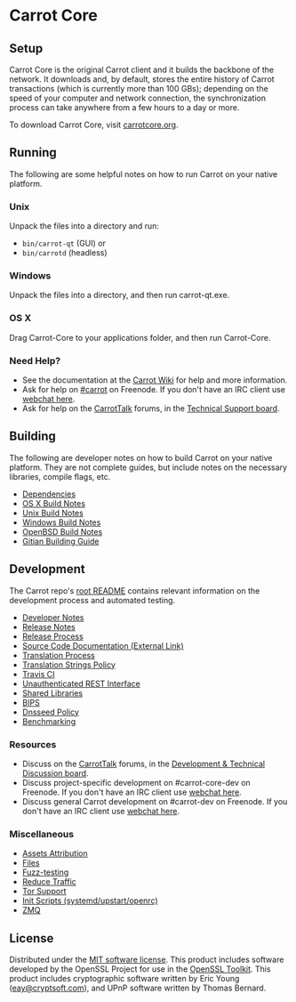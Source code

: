 Carrot Core
=============

Setup
---------------------
Carrot Core is the original Carrot client and it builds the backbone of the network. It downloads and, by default, stores the entire history of Carrot transactions (which is currently more than 100 GBs); depending on the speed of your computer and network connection, the synchronization process can take anywhere from a few hours to a day or more.

To download Carrot Core, visit [carrotcore.org](https://carrot.org/en/releases/).

Running
---------------------
The following are some helpful notes on how to run Carrot on your native platform.

### Unix

Unpack the files into a directory and run:

- `bin/carrot-qt` (GUI) or
- `bin/carrotd` (headless)

### Windows

Unpack the files into a directory, and then run carrot-qt.exe.

### OS X

Drag Carrot-Core to your applications folder, and then run Carrot-Core.

### Need Help?

* See the documentation at the [Carrot Wiki](https://en.carrot.it/wiki/Main_Page)
for help and more information.
* Ask for help on [#carrot](http://webchat.freenode.net?channels=carrot) on Freenode. If you don't have an IRC client use [webchat here](http://webchat.freenode.net?channels=carrot).
* Ask for help on the [CarrotTalk](https://carrottalk.org/) forums, in the [Technical Support board](https://carrottalk.org/index.php?board=4.0).

Building
---------------------
The following are developer notes on how to build Carrot on your native platform. They are not complete guides, but include notes on the necessary libraries, compile flags, etc.

- [Dependencies](dependencies.md)
- [OS X Build Notes](build-osx.md)
- [Unix Build Notes](build-unix.md)
- [Windows Build Notes](build-windows.md)
- [OpenBSD Build Notes](build-openbsd.md)
- [Gitian Building Guide](gitian-building.md)

Development
---------------------
The Carrot repo's [root README](/README.md) contains relevant information on the development process and automated testing.

- [Developer Notes](developer-notes.md)
- [Release Notes](release-notes.md)
- [Release Process](release-process.md)
- [Source Code Documentation (External Link)](https://dev.visucore.com/carrot/doxygen/)
- [Translation Process](translation_process.md)
- [Translation Strings Policy](translation_strings_policy.md)
- [Travis CI](travis-ci.md)
- [Unauthenticated REST Interface](REST-interface.md)
- [Shared Libraries](shared-libraries.md)
- [BIPS](bips.md)
- [Dnsseed Policy](dnsseed-policy.md)
- [Benchmarking](benchmarking.md)

### Resources
* Discuss on the [CarrotTalk](https://carrottalk.org/) forums, in the [Development & Technical Discussion board](https://carrottalk.org/index.php?board=6.0).
* Discuss project-specific development on #carrot-core-dev on Freenode. If you don't have an IRC client use [webchat here](http://webchat.freenode.net/?channels=carrot-core-dev).
* Discuss general Carrot development on #carrot-dev on Freenode. If you don't have an IRC client use [webchat here](http://webchat.freenode.net/?channels=carrot-dev).

### Miscellaneous
- [Assets Attribution](assets-attribution.md)
- [Files](files.md)
- [Fuzz-testing](fuzzing.md)
- [Reduce Traffic](reduce-traffic.md)
- [Tor Support](tor.md)
- [Init Scripts (systemd/upstart/openrc)](init.md)
- [ZMQ](zmq.md)

License
---------------------
Distributed under the [MIT software license](/COPYING).
This product includes software developed by the OpenSSL Project for use in the [OpenSSL Toolkit](https://www.openssl.org/). This product includes
cryptographic software written by Eric Young ([eay@cryptsoft.com](mailto:eay@cryptsoft.com)), and UPnP software written by Thomas Bernard.
